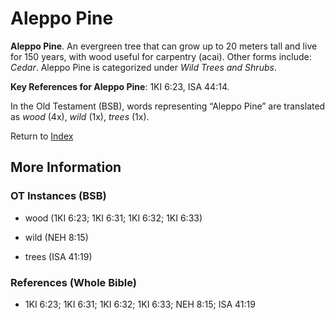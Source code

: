 # Aleppo Pine
**Aleppo Pine**. 
An evergreen tree that can grow up to 20 meters tall and live for 150 years, with wood useful for carpentry (acai). 
Other forms include: 
*Cedar*. 
Aleppo Pine is categorized under _Wild Trees and Shrubs_. 


**Key References for Aleppo Pine**: 
1KI 6:23, ISA 44:14. 


In the Old Testament (BSB), words representing “Aleppo Pine” are translated as 
*wood* (4x), *wild* (1x), *trees* (1x). 




Return to [Index](00-Index.md)

## More Information

### OT Instances (BSB)

* wood (1KI 6:23; 1KI 6:31; 1KI 6:32; 1KI 6:33)

* wild (NEH 8:15)

* trees (ISA 41:19)



### References (Whole Bible)

* 1KI 6:23; 1KI 6:31; 1KI 6:32; 1KI 6:33; NEH 8:15; ISA 41:19



